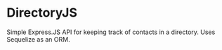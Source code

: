 # DirectoryJS
Simple Express.JS API for keeping track of contacts in a directory. Uses Sequelize as an ORM.
